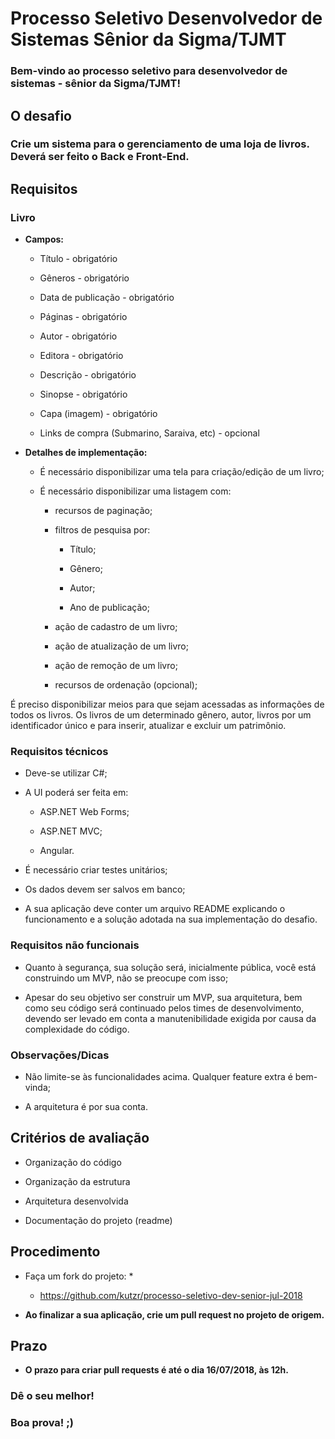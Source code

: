 # **Processo Seletivo Desenvolvedor de Sistemas Sênior da Sigma/TJMT**

### **Bem-vindo ao processo seletivo para desenvolvedor de sistemas - sênior da Sigma/TJMT!**

## **O desafio**

### **Crie um sistema para o gerenciamento de uma loja de livros. Deverá ser feito o Back e Front-End.**

## **Requisitos**

### **Livro**

* **Campos:**

    * Título - obrigatório

    * Gêneros - obrigatório

    * Data de publicação - obrigatório

    * Páginas - obrigatório

    * Autor - obrigatório

    * Editora - obrigatório

    * Descrição - obrigatório

    * Sinopse - obrigatório

    * Capa (imagem) - obrigatório

    * Links de compra (Submarino, Saraiva, etc) - opcional

* **Detalhes de implementação:**

    * É necessário disponibilizar uma tela para criação/edição de um livro;

    * É necessário disponibilizar uma listagem com:

        * recursos de paginação;

        * filtros de pesquisa por:

            * Título;

            * Gênero;

            * Autor;

            * Ano de publicação;

        * ação de cadastro de um livro;

        * ação de atualização de um livro;

        * ação de remoção de um livro;

        * recursos de ordenação (opcional);

É preciso disponibilizar meios para que sejam acessadas as informações de todos os livros. Os livros de um determinado gênero, autor, livros por um identificador único e para inserir, atualizar e excluir um patrimônio.

### **Requisitos técnicos**

* Deve-se utilizar C#;

* A UI poderá ser feita em:

    * ASP.NET Web Forms;

    * ASP.NET MVC;

    * Angular.

* É necessário criar testes unitários;

* Os dados devem ser salvos em banco;

* A sua aplicação deve conter um arquivo README explicando o funcionamento e a solução adotada na sua implementação do desafio.

### **Requisitos não funcionais**

* Quanto à segurança, sua solução será, inicialmente pública, você está construindo um MVP, não se preocupe com isso;

* Apesar do seu objetivo ser construir um MVP, sua arquitetura, bem como seu código será continuado pelos times de desenvolvimento, devendo ser levado em conta a manutenibilidade exigida por causa da complexidade do código.

### **Observações/Dicas**

* Não limite-se às funcionalidades acima. Qualquer feature extra é bem-vinda;

* A arquitetura é por sua conta.

## **Critérios de avaliação**

* Organização do código

* Organização da estrutura

* Arquitetura desenvolvida

* Documentação do projeto (readme)

## **Procedimento**

* Faça um fork do projeto: *

    * https://github.com/kutzr/processo-seletivo-dev-senior-jul-2018

* **Ao finalizar a sua aplicação, crie um pull request no projeto de origem.**

## **Prazo**

* **O prazo para criar pull requests é até o dia 16/07/2018, às 12h.**

### **Dê o seu melhor!**

### **Boa prova! ;)**

